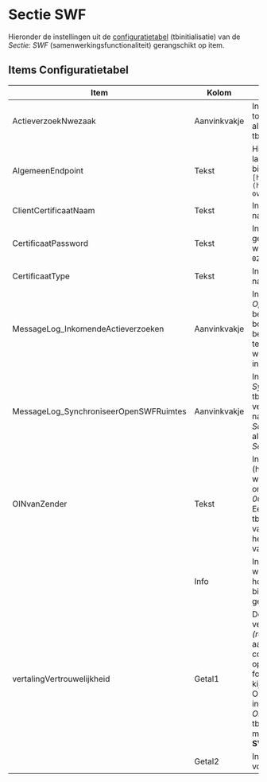 # Sectie SWF

Hieronder de instellingen uit de [configuratietabel](/docs/instellen_inrichten/configuratie/README.md) (tbinitialisatie) van de _Sectie: SWF_ (samenwerkingsfunctionaliteit) gerangschikt op item.

## Items Configuratietabel

| Item                                   | Kolom        | Omschrijving                                                 |
|----------------------------------------|--------------|--------------------------------------------------------------|
| ActieverzoekNwezaak                    | Aanvinkvakje | Indien aangevinkt dan leidt elk binnenkomend actieverzoek tot een nieuwe omgevingszaak. Ook indien SWF ruimte-id al voorkomt. Compartiment heeft eigen kolom tbcompartiment. |
| AlgemeenEndpoint                       | Tekst        | Hier dient het algemene gedeelte van het endpoint van de landelijke samenwerkingsfunctionaliteit te staan bijvoorbeeld `[https://pkio.service.pre.omgevingswet.overheid.nl/](https://pkio.service.pre.omgevingswet.overheid.nl/.md) overheid/samenwerken/api/behandelen/v4/` |
| ClientCertificaatNaam                  | Tekst        | In de kolom _Tekst_ dient de naam van het certificaat te staan namelijk `digikoppeling.open-wave.nl_20210624.p12` |
| CertificaatPassword                    | Tekst        | In de kolom _Tekst_ dient het password van het certificaat gecrypt opgeslagen te worden. Deze gecrypte waarde wordt door REM aangeleverd (de string begint met waarde `02_`). |
| CertificaatType                        | Tekst        | In de kolom _Tekst_ dient het type van het certificaat te staan namelijk _PKCS12_. |
| MessageLog_InkomendeActieverzoeken     | Aanvinkvakje | Indien aangevinkt dan worden de berichten van de operatie _Ophalen Inkomende Open Actieverzoeken_ gelogd in de beheertabel tbmessagelog. Dit is niet altijd nodig en bovendien verzwarend, vandaar deze instelling. Uitgaande berichten naar samenwerkingsfunctionaliteit vanuit de tegel _Samenwerkingsruimte_ bij een omgevingszaak, worden wel altijd gelogd in de tabel tbmessagelog (mits de instelling _Sectie: OWB, Item: MessageLog_ aangevinkt is). |
| MessageLog_SynchroniseerOpenSWFRuimtes | Aanvinkvakje | Indien aangevinkt dan worden de berichten van de operatie _SynchroniseerOpenSWFRuimtes_ gelogd in de beheertabel tbmessagelog. Dit is niet altijd nodig en bovendien verzwarend, vandaar deze instelling. Uitgaande berichten naar samenwerkingsfunctionaliteit vanuit de tegel _Samenwerkingsruimte_ bij een omgevingszaak, worden wel altijd gelogd in de tabel tbmessagelog (mits de instelling _Sectie: OWB, Item: MessageLog_ aangevinkt is). |
| OINvanZender                           | Tekst        | In de kolom _Tekst_ dient het OIN-nummer te staan van de (hort) organisatie die OpenWave gebruikt en die dus in de whitelist voor moet komen. Bijvoorbeeld de omgevingsdienst ODDEVALLEI zal _00000001852282229000_ als waarde moeten invullen. Een compartiment heeft eigen kolom: tbcompartiment.dvswfoinzender waarin een opsomming van OIN-nummers - gescheiden door puntkomma - die bij het compartiment van toepassing zijn voor het binnenhalen van actieverzoeken opgegeven kan worden. |
|                                        | Info         | In de kolom _dvinfo_ kunnen OIN-nummers opgesomd worden gescheiden door een puntkomma die - naast de host uit kolom _Tekst_ - ook worden opgevraagd bij het binnenhalen van actieverzoeken (samenwerkingsverband gemeentes zoals BEL). |
| vertalingVertrouwelijkheid             | Getal1       | De documenten in het SWF krijgen vertrouwelijkheidsindicatie _SV (strikt vertrouwelijk)_ of _RV (regulier vertrouwelijkheid)_. Met deze instelling kan men aangeven welke dnkey uit tbvertrouwelijkheid correspondeert met de vertrouwelijkheidsindicatie opgegeven in SWF. Bestaat deze instelling niet (of is er een foutieve dnkey opgegeven bij _Getal1_ dan wel _Getal2_) dan kijkt het programma naar de default vertrouwelijkheid voor OLO/DSO documenten zoals opgegeven in kolom _Tekst_ van instelling _Sectie: KoppelingDOCNAARDMS Item: OloVertrouwelijkheid_ (voor compartiment naar tbcompartiment.dvolodsovertrouwelijkheid). In _Getal1_ kan men de tbvertrouwelijkheid.dnkey opgeven voor indicatie **SV**. |
|                                        | Getal2       | In _Getal2_ kan men de tbvertrouwelijkheid.dnkey opgeven voor indicatie **RV**. |

